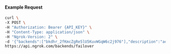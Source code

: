 <!-- Code generated for API Clients. DO NOT EDIT. -->

#### Example Request

```bash
curl \
-X POST \
-H "Authorization: Bearer {API_KEY}" \
-H "Content-Type: application/json" \
-H "Ngrok-Version: 2" \
-d '{"backends":["bkdhr_2fKmcZgRe5lU5KuvWGqW6c2j976"],"description":"acme failover","metadata":"{\"environment\": \"staging\"}"}' \
https://api.ngrok.com/backends/failover
```

